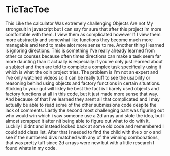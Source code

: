 # TicTacToe
This Like the calculator Was extremely challenging Objects Are not My strongsuit In javascript but I can say for sure that after this project Im more comfortable with them. I view them as complicated however If I view them more abstractly and somewhat like functions they become much more managable and tend to make alot more sense to me. Another thing I learned is ignoring directions. This is something I've really already learned from other cs courses because often times directions can make a task seem far more daunting than it actually is especially if you've only just learned about a subject and then are told to complete a complex task specifically using it which is what the odin project tries. The problem is I'm not an expert and I've only watched videos so it can be really tuff to see the usability or reasoning 
behind using objects and factory functions in certain situations. Sticking to your gut will likley be best the fact is I barely used objects and factory functions at all in this code, but it just made more sense that way. And because of that I've learned they arent all that complicated and I may actually be able to read some of the other submissions code despite the lack of comments. Lastly the second most challenging part was figuring out who would win which i saw someone use a 2d array and stole the idea, but I almost scrapped it after nit being able to figure out what to do with it. Luckily I didnt and instead looked back at some old code and remembered I could add class list. After that i needed to find the child with the x or o and see if the numbered divs matched with any of the winning combonations, that was pretty tuff since 2d arrays were new but with a little research I found whats in my code.
